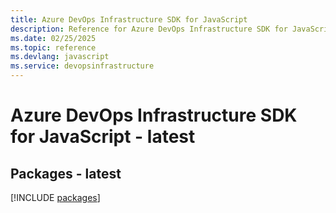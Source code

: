 ```yaml
---
title: Azure DevOps Infrastructure SDK for JavaScript
description: Reference for Azure DevOps Infrastructure SDK for JavaScript
ms.date: 02/25/2025
ms.topic: reference
ms.devlang: javascript
ms.service: devopsinfrastructure
---
```

# Azure DevOps Infrastructure SDK for JavaScript - latest
## Packages - latest
[!INCLUDE [packages](devops-infrastructure-index.md)]